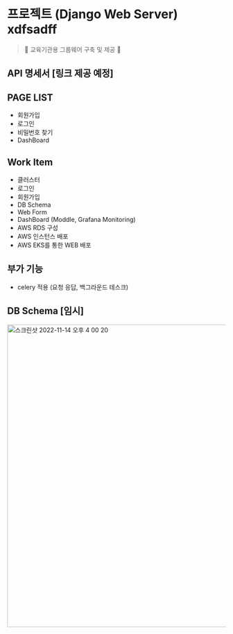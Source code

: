 # 프로젝트 (Django Web Server) xdfsadff

> 🐤 교육기관용 그룹웨어 구축 및 제공 🐤

## API 명세서 [링크 제공 예정]

## PAGE LIST
- 회원가입
- 로그인
- 비밀번호 찾기
- DashBoard

## Work Item
- 클러스터
- 로그인
- 회원가입
- DB Schema
- Web Form
- DashBoard (Moddle, Grafana Monitoring)
- AWS RDS 구성
- AWS 인스턴스 배포
- AWS EKS를 통한 WEB 배포

## 부가 기능
- celery 적용 (요청 응답, 백그라운드 테스크)

## DB Schema [임시]
<img width="698" alt="스크린샷 2022-11-14 오후 4 00 20" src="https://user-images.githubusercontent.com/70618223/201595336-c0334801-8ac6-4a29-8931-0740813015c2.png">


